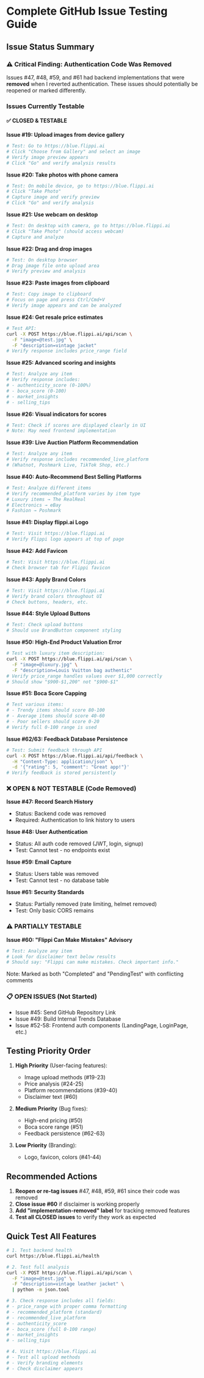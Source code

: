 # Complete GitHub Issue Testing Guide

## Issue Status Summary

### ⚠️ Critical Finding: Authentication Code Was Removed
Issues #47, #48, #59, and #61 had backend implementations that were **removed** when I reverted authentication. These issues should potentially be reopened or marked differently.

### Issues Currently Testable

#### ✅ CLOSED & TESTABLE

**Issue #19: Upload images from device gallery**
```bash
# Test: Go to https://blue.flippi.ai
# Click "Choose from Gallery" and select an image
# Verify image preview appears
# Click "Go" and verify analysis results
```

**Issue #20: Take photos with phone camera**
```bash
# Test: On mobile device, go to https://blue.flippi.ai
# Click "Take Photo" 
# Capture image and verify preview
# Click "Go" and verify analysis
```

**Issue #21: Use webcam on desktop**
```bash
# Test: On desktop with camera, go to https://blue.flippi.ai
# Click "Take Photo" (should access webcam)
# Capture and analyze
```

**Issue #22: Drag and drop images**
```bash
# Test: On desktop browser
# Drag image file onto upload area
# Verify preview and analysis
```

**Issue #23: Paste images from clipboard**
```bash
# Test: Copy image to clipboard
# Focus on page and press Ctrl/Cmd+V
# Verify image appears and can be analyzed
```

**Issue #24: Get resale price estimates**
```bash
# Test API:
curl -X POST https://blue.flippi.ai/api/scan \
  -F "image=@test.jpg" \
  -F "description=vintage jacket"
# Verify response includes price_range field
```

**Issue #25: Advanced scoring and insights**
```bash
# Test: Analyze any item
# Verify response includes:
# - authenticity_score (0-100%)
# - boca_score (0-100)
# - market_insights
# - selling_tips
```

**Issue #26: Visual indicators for scores**
```bash
# Test: Check if scores are displayed clearly in UI
# Note: May need frontend implementation
```

**Issue #39: Live Auction Platform Recommendation**
```bash
# Test: Analyze any item
# Verify response includes recommended_live_platform
# (Whatnot, Poshmark Live, TikTok Shop, etc.)
```

**Issue #40: Auto-Recommend Best Selling Platforms**
```bash
# Test: Analyze different items
# Verify recommended_platform varies by item type
# Luxury items → The RealReal
# Electronics → eBay
# Fashion → Poshmark
```

**Issue #41: Display flippi.ai Logo**
```bash
# Test: Visit https://blue.flippi.ai
# Verify Flippi logo appears at top of page
```

**Issue #42: Add Favicon**
```bash
# Test: Visit https://blue.flippi.ai
# Check browser tab for Flippi favicon
```

**Issue #43: Apply Brand Colors**
```bash
# Test: Visit https://blue.flippi.ai
# Verify brand colors throughout UI
# Check buttons, headers, etc.
```

**Issue #44: Style Upload Buttons**
```bash
# Test: Check upload buttons
# Should use BrandButton component styling
```

**Issue #50: High-End Product Valuation Error**
```bash
# Test with luxury item description:
curl -X POST https://blue.flippi.ai/api/scan \
  -F "image=@luxury.jpg" \
  -F "description=Louis Vuitton bag authentic"
# Verify price_range handles values over $1,000 correctly
# Should show "$900-$1,200" not "$900-$1"
```

**Issue #51: Boca Score Capping**
```bash
# Test various items:
# - Trendy items should score 80-100
# - Average items should score 40-60
# - Poor sellers should score 0-20
# Verify full 0-100 range is used
```

**Issue #62/63: Feedback Database Persistence**
```bash
# Test: Submit feedback through API
curl -X POST https://blue.flippi.ai/api/feedback \
  -H "Content-Type: application/json" \
  -d '{"rating": 5, "comment": "Great app!"}'
# Verify feedback is stored persistently
```

### ❌ OPEN & NOT TESTABLE (Code Removed)

**Issue #47: Record Search History**
- Status: Backend code was removed
- Required: Authentication to link history to users

**Issue #48: User Authentication**
- Status: All auth code removed (JWT, login, signup)
- Test: Cannot test - no endpoints exist

**Issue #59: Email Capture**
- Status: Users table was removed
- Test: Cannot test - no database table

**Issue #61: Security Standards**
- Status: Partially removed (rate limiting, helmet removed)
- Test: Only basic CORS remains

### ⚠️ PARTIALLY TESTABLE

**Issue #60: "Flippi Can Make Mistakes" Advisory**
```bash
# Test: Analyze any item
# Look for disclaimer text below results
# Should say: "Flippi can make mistakes. Check important info."
```
Note: Marked as both "Completed" and "PendingTest" with conflicting comments

### 📋 OPEN ISSUES (Not Started)

- Issue #45: Send GitHub Repository Link
- Issue #49: Build Internal Trends Database
- Issue #52-58: Frontend auth components (LandingPage, LoginPage, etc.)

## Testing Priority Order

1. **High Priority** (User-facing features):
   - Image upload methods (#19-23)
   - Price analysis (#24-25)
   - Platform recommendations (#39-40)
   - Disclaimer text (#60)

2. **Medium Priority** (Bug fixes):
   - High-end pricing (#50)
   - Boca score range (#51)
   - Feedback persistence (#62-63)

3. **Low Priority** (Branding):
   - Logo, favicon, colors (#41-44)

## Recommended Actions

1. **Reopen or re-tag issues** #47, #48, #59, #61 since their code was removed
2. **Close issue #60** if disclaimer is working properly
3. **Add "implementation-removed" label** for tracking removed features
4. **Test all CLOSED issues** to verify they work as expected

## Quick Test All Features

```bash
# 1. Test backend health
curl https://blue.flippi.ai/health

# 2. Test full analysis
curl -X POST https://blue.flippi.ai/api/scan \
  -F "image=@test.jpg" \
  -F "description=vintage leather jacket" \
  | python -m json.tool

# 3. Check response includes all fields:
# - price_range with proper comma formatting
# - recommended_platform (standard)  
# - recommended_live_platform
# - authenticity_score
# - boca_score (full 0-100 range)
# - market_insights
# - selling_tips

# 4. Visit https://blue.flippi.ai
# - Test all upload methods
# - Verify branding elements
# - Check disclaimer appears
```